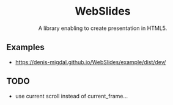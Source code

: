 <div align="center">
  <h1>WebSlides</h1>

  <p>A library enabling to create presentation in HTML5. </p>
</div>

## Examples

- https://denis-migdal.github.io/WebSlides/example/dist/dev/

## TODO

- use current scroll instead of current_frame...